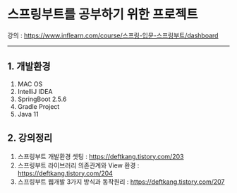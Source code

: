 # 스프링부트를 공부하기 위한 프로젝트
강의 : https://www.inflearn.com/course/스프링-입문-스프링부트/dashboard

----
## 1. 개발환경
1. MAC OS
2. IntelliJ IDEA
3. SpringBoot 2.5.6
4. Gradle Project
5. Java 11

## 2. 강의정리
1. 스프링부트 개발환경 셋팅 : https://deftkang.tistory.com/203
2. 스프링부트 라이브러리 의존관계와 View 환경 : https://deftkang.tistory.com/204
3. 스프링부트 웹개발 3가지 방식과 동작원리 : https://deftkang.tistory.com/207
